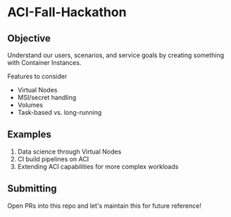 # ACI-Fall-Hackathon

## Objective
Understand our users, scenarios, and service goals by creating something with Container Instances.

Features to consider
* Virtual Nodes
* MSI/secret handling
* Volumes
* Task-based vs. long-running

## Examples
1. Data science through Virtual Nodes
2. CI build pipelines on ACI
3. Extending ACI capabilities for more complex workloads

## Submitting
Open PRs into this repo and let's maintain this for future reference!
